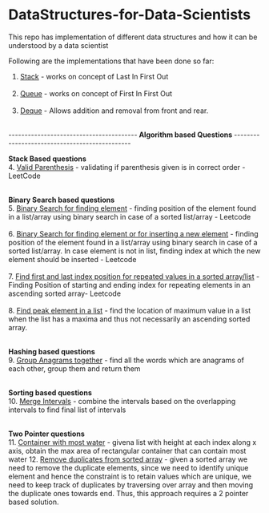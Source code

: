 # DataStructures-for-Data-Scientists
This repo has implementation of different data structures and how it can be understood by a data scientist

Following are the implementations that have been done so far:
1.  [Stack](https://github.com/vedpd/DataStructures-for-Data-Scientists/blob/main/Stacks_Implementation.ipynb) - works on concept of Last In First Out<br> <br>
2.  [Queue](https://github.com/vedpd/DataStructures-for-Data-Scientists/blob/main/Queue_Implementation.ipynb) - works on concept of First In First Out <br> <br>
3.  [Deque](https://github.com/vedpd/DataStructures-for-Data-Scientists/blob/main/Deque_Implementation.ipynb) - Allows addition and removal from front and rear. <br> <br>

----------------------------------------<b> Algorithm based Questions </b>----------------------------------------------

<b> Stack Based questions </b><br>
4.  [Valid Parenthesis](https://github.com/vedpd/DataStructures-for-Data-Scientists/blob/main/Valid_Parenthesis.ipynb) - validating if parenthesis given is in correct order - LeetCode<br><br>

<b> Binary Search based questions </b> <br>
5. [Binary Search for finding element](https://github.com/vedpd/DataStructures-for-Data-Scientists/blob/main/Binary_Search.ipynb) - finding position of the element found in a list/array using binary search in case of a sorted list/array - Leetcode <br> <br>
6. [Binary Search for finding element or for inserting a new element](https://github.com/vedpd/DataStructures-for-Data-Scientists/blob/main/BinarySearchInsert_LeetCode.ipynb) - finding position of the element found in a list/array using binary search in case of a sorted list/array. In case element is not in list, finding index at which the new element should be inserted - Leetcode<br><br>
7. [Find first and last index position for repeated values in a sorted array/list](https://github.com/vedpd/DataStructures-for-Data-Scientists/blob/main/FindFirst_Last_SortedArray.ipynb) - Finding Position of starting and ending index for repeating elements in an ascending sorted array- Leetcode <br> <br>
8. [Find peak element in a list](https://github.com/vedpd/DataStructures-for-Data-Scientists/blob/main/Find_Peak_Element.ipynb) - find the location of maximum value in a list when the list has a maxima and thus not necessarily an ascending sorted array. <br> <br>

<b> Hashing based questions </b> <br>
9. [Group Anagrams together](https://github.com/vedpd/DataStructures-for-Data-Scientists/blob/main/Group_Anagrams.ipynb) - find all the words which are anagrams of each other, group them and return them<br> <br>

<b> Sorting based questions </b> <br>
10. [Merge Intervals](https://github.com/vedpd/DataStructures-for-Data-Scientists/blob/main/Merge_Intervals.ipynb) - combine the intervals based on the overlapping intervals to find final list of intervals<br> <br>

<b> Two Pointer questions </b> <br>
11. [Container with most water](https://github.com/vedpd/DataStructures-for-Data-Scientists/blob/main/Container_with_most_water.ipynb) - givena list with height at each index along x axis, obtain the max area of rectangular container that can contain most water
12. [Remove duplicates from sorted array](https://github.com/vedpd/DataStructures-for-Data-Scientists/blob/main/26.remove-duplicates-from-sorted-array_v2.py) - given a sorted array we need to remove the duplicate elements, since we need to identify unique element and hence the constraint is to retain values which are unique, we need to keep track of duplicates by traversing over array and then moving the duplicate ones towards end. Thus, this approach requires a 2 pointer based solution.
